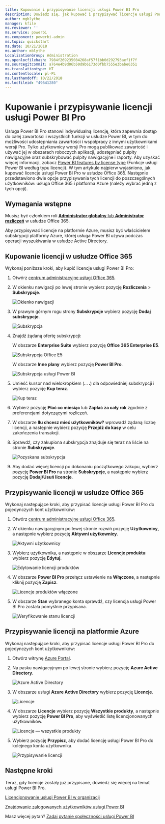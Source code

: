 ```yaml
---
title: Kupowanie i przypisywanie licencji usługi Power BI Pro
description: Dowiedz się, jak kupować i przypisywać licencje usługi Power BI Pro, umożliwiając użytkownikom dostęp do całej zawartości i wszystkich funkcji w usłudze Power BI.
author: mgblythe
manager: kfile
ms.reviewer: ''
ms.service: powerbi
ms.component: powerbi-admin
ms.topic: quickstart
ms.date: 10/21/2018
ms.author: mblythe
LocalizationGroup: Administration
ms.openlocfilehash: 7984f269235084268af57f1bb0d292793aef1f7f
ms.sourcegitcommit: a764e4b9d06b50d9b6173d0fbb7555e3babe6351
ms.translationtype: HT
ms.contentlocale: pl-PL
ms.lasthandoff: 10/22/2018
ms.locfileid: "49641280"
---
```

# <a name="purchase-and-assign-power-bi-pro-licenses"></a>Kupowanie i przypisywanie licencji usługi Power BI Pro

Usługa Power BI Pro stanowi indywidualną licencję, która zapewnia dostęp do całej zawartości i wszystkich funkcji w usłudze Power BI, w tym do możliwości udostępniania zawartości i współpracy z innymi użytkownikami wersji Pro. Tylko użytkownicy wersji Pro mogą publikować zawartość i używać jej w obszarach roboczych aplikacji, udostępniać pulpity nawigacyjne oraz subskrybować pulpity nawigacyjne i raporty. Aby uzyskać więcej informacji, zobacz [Power BI features by license type](service-features-license-type.md) (Funkcje usługi Power BI według typu licencji).
W tym artykule najpierw wyjaśniono, jak kupować licencje usługi Power BI Pro w usłudze Office 365. Następnie przedstawiono dwie opcje przypisywania tych licencji do poszczególnych użytkowników: usługa Office 365 i platforma Azure (należy wybrać jedną z tych opcji).

## <a name="prerequisites"></a>Wymagania wstępne

Musisz być członkiem roli [**Administrator globalny** lub **Administrator rozliczeń**](https://support.office.com/article/about-office-365-admin-roles-da585eea-f576-4f55-a1e0-87090b6aaa9d?ui=en-US&rs=en-US&ad=US) w usłudze Office 365.

Aby przypisywać licencje na platformie Azure, musisz być właścicielem subskrypcji platformy Azure, której usługa Power BI używa podczas operacji wyszukiwania w usłudze Active Directory.

## <a name="purchase-licenses-in-office-365"></a>Kupowanie licencji w usłudze Office 365

Wykonaj poniższe kroki, aby kupić licencje usługi Power BI Pro:

1. Otwórz [centrum administracyjne usługi Office 365](https://portal.office.com/adminportal/home#/homepage).

2. W okienku nawigacji po lewej stronie wybierz pozycję **Rozliczenia** > **Subskrypcje**.

    ![Okienko nawigacji](media/service-admin-purchasing-power-bi-pro/service-purchasing-power-bi-pro-01.png)

3. W prawym górnym rogu strony **Subskrypcje** wybierz pozycję **Dodaj subskrypcje**.

    ![Subskrypcja](media/service-admin-purchasing-power-bi-pro/service-purchasing-power-bi-pro-02.png)

4. Znajdź żądaną ofertę subskrypcji:

    W obszarze **Enterprise Suite** wybierz pozycję **Office 365 Enterprise E5**.

    ![Subskrypcja Office E5](media/service-admin-purchasing-power-bi-pro/service-purchasing-power-bi-pro-03.png)

    W obszarze **Inne plany** wybierz pozycję **Power BI Pro**.

    ![Subskrypcja usługi Power BI](media/service-admin-purchasing-power-bi-pro/service-purchasing-power-bi-pro-04.png)

5. Umieść kursor nad wielokropkiem (**. . .**) dla odpowiedniej subskrypcji i wybierz pozycję **Kup teraz**.

    ![Kup teraz](media/service-admin-purchasing-power-bi-pro/service-purchasing-power-bi-pro-05.png)

6. Wybierz pozycję **Płać co miesiąc** lub **Zapłać za cały rok** zgodnie z preferencjami dotyczącymi rozliczeń.

7. W obszarze **Ilu chcesz mieć użytkowników?** wprowadź żądaną liczbę licencji, a następnie wybierz pozycję **Przejdź do kasy** w celu zakończenia transakcji.

8. Sprawdź, czy zakupiona subskrypcja znajduje się teraz na liście na stronie **Subskrypcje**.

   ![Pozyskana subskrypcja](media/service-admin-purchasing-power-bi-pro/service-purchasing-power-bi-pro-06.png)

9. Aby dodać więcej licencji po dokonaniu początkowego zakupu, wybierz pozycję **Power BI Pro** na stronie **Subskrypcje**, a następnie wybierz pozycję **Dodaj/Usuń licencje**.

## <a name="assign-licenses-in-office-365"></a>Przypisywanie licencji w usłudze Office 365

Wykonaj następujące kroki, aby przypisać licencje usługi Power BI Pro do pojedynczych kont użytkowników:

1. Otwórz [centrum administracyjne usługi Office 365](https://portal.office.com/adminportal/home#/homepage).

2. W okienku nawigacyjnym po lewej stronie rozwiń pozycję **Użytkownicy**, a następnie wybierz pozycję **Aktywni użytkownicy**.

    ![Aktywni użytkownicy](media/service-admin-purchasing-power-bi-pro/service-assigning-power-bi-pro-licenses-05.png)

3. Wybierz użytkownika, a następnie w obszarze **Licencje produktu** wybierz pozycję **Edytuj**.

    ![Edytowanie licencji produktów](media/service-admin-purchasing-power-bi-pro/service-assigning-power-bi-pro-licenses-06.png)

4. W obszarze **Power BI Pro** przełącz ustawienie na **Włączone**, a następnie kliknij pozycję **Zapisz**.

    ![Licencje produktów włączone](media/service-admin-purchasing-power-bi-pro/service-assigning-power-bi-pro-licenses-07.png)

5. W obszarze **Stan** wybranego konta sprawdź, czy licencja usługi Power BI Pro została pomyślnie przypisana.

    ![Weryfikowanie stanu licencji](media/service-admin-purchasing-power-bi-pro/service-assigning-power-bi-pro-licenses-08.png)

## <a name="assign-licenses-in-azure"></a>Przypisywanie licencji na platformie Azure

Wykonaj następujące kroki, aby przypisać licencje usługi Power BI Pro do pojedynczych kont użytkowników:

1. Otwórz witrynę [Azure Portal](https://ms.portal.azure.com/#@microsoft.onmicrosoft.com/dashboard/private/39bc3cf7-31a4-43f6-954c-f2d69ca2f0).

2. Na pasku nawigacyjnym po lewej stronie wybierz pozycję **Azure Active Directory**.

    ![Azure Active Directory](media/service-admin-purchasing-power-bi-pro/service-assigning-power-bi-pro-licenses-01.png)

3. W obszarze usługi **Azure Active Directory** wybierz pozycję **Licencje**.

    ![Licencje](media/service-admin-purchasing-power-bi-pro/service-assigning-power-bi-pro-licenses-02.png)

4. W obszarze **Licencje** wybierz pozycję **Wszystkie produkty**, a następnie wybierz pozycję **Power BI Pro**, aby wyświetlić listę licencjonowanych użytkowników.

    ![Licencje — wszystkie produkty](media/service-admin-purchasing-power-bi-pro/service-assigning-power-bi-pro-licenses-03.png)

5. Wybierz pozycję **Przypisz**, aby dodać licencję usługi Power BI Pro do kolejnego konta użytkownika.

    ![Przypisywanie licencji](media/service-admin-purchasing-power-bi-pro/service-assigning-power-bi-pro-licenses-04.png)

## <a name="next-steps"></a>Następne kroki

Teraz, gdy licencje zostały już przypisane, dowiedz się więcej na temat usługi Power BI Pro.

[Licencjonowanie usługi Power BI w organizacji](service-admin-licensing-organization.md)

[Znajdowanie zalogowanych użytkowników usługi Power BI](service-admin-access-usage.md)

Masz więcej pytań? [Zadaj pytanie społeczności usługi Power BI](https://community.powerbi.com/)
